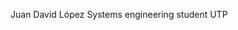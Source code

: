 Juan David López
Systems engineering student
UTP
<!---
Juan-Pan/Juan-Pan is a ✨ special ✨ repository because its `README.md` (this file) appears on your GitHub profile.
You can click the Preview link to take a look at your changes.
--->
